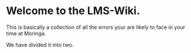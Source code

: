 # Welcome to the LMS-Wiki.

This is basically a collection of all the errors your are likely to face in your time at Moringa. 

We have divided it into two.
[]()
